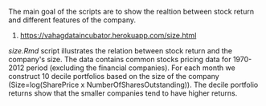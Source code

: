 The main goal of the scripts are to show the realtion between stock return and different features of the company. 

1. https://vahagdataincubator.herokuapp.com/size.html
  
  _size.Rmd_ script illustrates the relation between stock return and the company's size. The data contains common stocks pricing data for 1970-2012 period (excluding the financial companies). For each month we construct 10 decile portfolios based on the size of the company (Size=log(SharePrice x NumberOfSharesOutstanding)). The decile portfolio returns show that the smaller companies tend to have higher returns.
